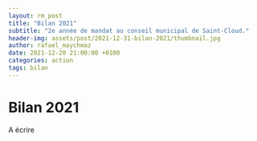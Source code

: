 ```yaml
---
layout: rm_post
title: "Bilan 2021"
subtitle: "2e année de mandat au conseil municipal de Saint-Cloud."
header-img: assets/post/2021-12-31-bilan-2021/thumbnail.jpg
author: rafael_maychmaz
date: 2021-12-20 21:00:00 +0100
categories: action 
tags: bilan
---
```

# Bilan 2021

A écrire
